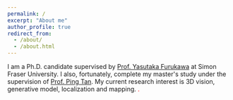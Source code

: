 ```yaml
---
permalink: /
excerpt: "About me"
author_profile: true
redirect_from: 
  - /about/
  - /about.html
---
```


I am a Ph.D. candidate supervised by [Prof. Yasutaka Furukawa](https://www.cs.sfu.ca/~furukawa/) at Simon Fraser University. I also, fortunately, complete my master's study under the supervision of [Prof. Ping Tan](https://www.cs.sfu.ca/~pingtan/). My current research interest is 3D vision, generative model, localization and mapping. <span style="color:red">. 
